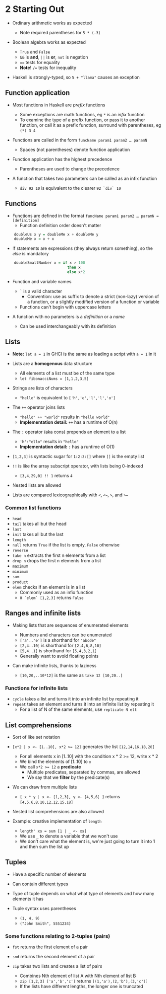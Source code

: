 # 2 Starting Out

* Ordinary arithmetic works as expected
	* Note required parentheses for `5 * (-3)`

* Boolean algebra works as expected
	* `True` and `False`
	* `&&` is **and**, `||` is **or**, `not` is negation
	* `==` tests for equality
	* **Note!** `/=` tests for inequality

* Haskell is strongly-typed, so `5 + "llama"` causes an exception

## Function application

* Most functions in Haskell are *prefix* functions
	* Some exceptions are math functions, eg `*` is an *infix* function
    * To examine the type of a prefix function, or pass it to another function, or call it as a prefix function, surround with parentheses, eg `(*) 3 4`

* Functions are called in the form `funcName param1 param2 … paramN`
	* Spaces (not parentheses) denote function application

* Function application has the highest precedence
	* Parentheses are used to change the precedence

* A function that takes two parameters can be called as an infix function
	* `div 92 10` is equivalent to the clearer ``92 `div` 10``

## Functions

* Functions are defined in the format `funcName param1 param2 … paramN = [definition]`
	* Function definition order doesn't matter

```haskell
	doubleUs x y = doubleMe x + doubleMe y
	doubleMe x = x + x
```

* If statements are expressions (they always return something), so the *else* is mandatory

```haskell
	doubleSmallNumber x = if x > 100
							then x
							else x*2
```

* Function and variable names
	* `` ` `` is a valid character
		* Convention: use as suffix to denote a strict (non-lazy) version of a function, or a slightly modified version of a function or variable
	* Functions can't begin with uppercase letters

* A function with no parameters is a *definition* or a *name*
	* Can be used interchangeably with its definition

## Lists

* **Note:** `let a = 1` in GHCI is the same as loading a script with `a = 1` in it

* Lists are a **homogenous** data structure
	* All elements of a list must be of the same type
	* `let fibonacciNums = [1,1,2,3,5]`

* Strings are lists of characters
	* `"hello"` is equivalent to `['h','e','l','l','o']`

* The `++` operator joins lists
	* `"hello" ++ "world"` results in `"hello world"`
	* **Implementation detail:** `++` has a runtime of O(n)

* The `:` operator (aka cons) prepends an element to a list
	* `'h':"ello"` results in `"hello"`
	* **Implementation detail:** `:` has a runtime of O(1)

* `[1,2,3]` is syntactic sugar for `1:2:3:[]` where `[]` is the empty list

* `!!` is like the array subscript operator, with lists being 0-indexed
	* `[3,4,29,0] !! 1` returns `4`

* Nested lists are allowed

* Lists are compared lexicographically with `<`, `<=`, `>`, and `>=`

### Common list functions
* `head`
* `tail` takes all but the head
* `last`
* `init` takes all but the last
* `length`
* `null` returns `True` if the list is empty, `False` otherwise
* `reverse`
* `take n` extracts the first n elements from a list
* `drop n` drops the first n elements from a list
* `maximum`
* `minimum`
* `sum`
* `product`
* `elem` checks if an element is in a list
	* Commonly used as an infix function
	* ``0 `elem` [1,2,3]`` returns `False`

## Ranges and infinite lists

* Making lists that are sequences of enumerated elements
	* Numbers and characters can be enumerated
	* `['a'..'e']` is a shorthand for `"abcde"`
	* `[2,4..10]` is shorthand for `[2,4,6,8,10]`
	* `[5,4..1]` is shorthand for `[5,4,3,2,1]`
	* Generally want to avoid floating points

* Can make infinite lists, thanks to laziness
	* `[10,20,..10*12]` is the same as `take 12 [10,20..]`

### Functions for infinite lists

* `cycle` takes a list and turns it into an infinite list by repeating it
* `repeat` takes an element and turns it into an infinite list by repeating it
	* For a list of N of the same elements, use `replicate N elt`

## List comprehensions

* Sort of like set notation

* `[x*2 | x <- [1..10], x*2 >= 12]` generates the list `[12,14,16,18,20]`
	* For all elements x in [1..10] with the condition x * 2 >= 12, write x * 2
	* We bind the elements of [1..10] to `x`
	* We call `x*2 >= 12` a **predicate**
		* Multiple predicates, separated by commas, are allowed
		* We say that we **filter** by the predicate(s)

* We can draw from multiple lists
	* `[ x * y | x <- [1,2,3], y <- [4,5,6] ]` returns `[4,5,6,8,10,12,12,15,18]`

* Nested list comprehensions are also allowed

* Example: creative implementation of `length`
	* `length' xs = sum [1 | _ <- xs]`
	* We use `_` to denote a variable that we won't use
	* We don't care what the element is, we're just going to turn it into 1 and then sum the list up

## Tuples

* Have a specific number of elements

* Can contain different types

* Type of tuple depends on what what type of elements and how many elements it has

* Tuple syntax uses parentheses
	* `(1, 4, 9)`
	* `("John Smith", 5551234)`


### Some functions relating to 2-tuples (pairs)

* `fst` returns the first element of a pair

* `snd` returns the second element of a pair

* `zip` takes two lists and creates a list of pairs
	* Combines Nth element of list A with Nth element of list B
	* `zip [1,2,3] ['a','b','c']` returns `[(1,'a'),(2,'b'),(3,'c')]`
	* If the lists have different lengths, the longer one is truncated
